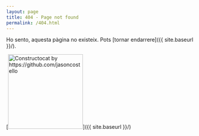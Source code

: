 ```yaml
---
layout: page
title: 404 - Page not found
permalink: /404.html
---
```


Ho sento, aquesta pàgina no existeix. Pots [tornar endarrere]({{ site.baseurl }}/).

[<img src="{{ site.baseurl }}/images/404.jpg" alt="Constructocat by https://github.com/jasoncostello" style="width: 200px;"/>]({{ site.baseurl }}/)
